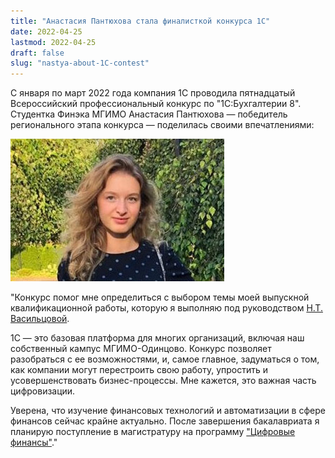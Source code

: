 ```yaml
---
title: "Анастасия Пантюхова стала финалисткой конкурса 1С"
date: 2022-04-25
lastmod: 2022-04-25
draft: false
slug: "nastya-about-1C-contest"
---
```


[digital]: /program/masters/digital-finance

С января по март 2022 года компания 1С проводила пятнадцатый Всероссийский профессиональный конкурс по "1С:Бухгалтерии 8". Студентка Финэка МГИМО Анастасия Пантюхова — победитель регионального этапа конкурса — поделилась своими впечатлениями:

<div class="d-block mb-md-1">
    <img
        src="finec-pantyukhova-1c.jpg"
        alt="Анастасия Пантюхова"
        title="Анастасия Пантюхова"
        class="w-25 float-left mr-3 pt-2">
    </img>
</div>

"Конкурс помог мне определиться с выбором темы моей выпускной квалификационной работы, которую я выполняю под руководством [Н.Т. Васильцовой](https://mgimo.ru/people/vasiltsova/).

1С — это базовая платформа для многих организаций, включая наш собственный кампус МГИМО-Одинцово. Конкурс позволяет разобраться с ее возможностями, и, самое главное, задуматься о том, как
компании могут перестроить свою работу, упростить и усовершенствовать бизнес-процессы. Мне кажется, это важная часть цифровизации.

Уверена, что изучение финансовых технологий и автоматизации в сфере финансов сейчас крайне актуально. После завершения бакалавриата я планирую поступление в магистратуру на программу ["Цифровые финансы"][digital]."
